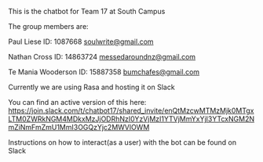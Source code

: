 This is the chatbot for Team 17 at South Campus

The group members are:

Paul Liese	ID: 1087668	soulwrite@gmail.com

Nathan Cross	ID: 14863724	messedaroundnz@gmail.com

Te Mania Wooderson	ID: 15887358	bumchafes@gmail.com


Currently we are using Rasa and hosting it on Slack

You can find an active version of this here:
https://join.slack.com/t/chatbot17/shared_invite/enQtMzcwMTMzMjk0MTgxLTM0ZWRkNGM4MDkxMzJjODRhNzI0YzVjMzI1YTVjMmYxYjI3YTcxNGM2NmZiNmFmZmU1MmI3OGQzYjc2MWVlOWM


Instructions on how to interact(as a user) with the bot can be found on Slack
